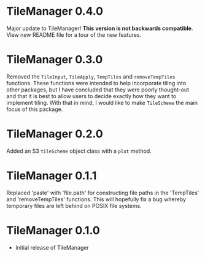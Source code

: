 # TileManager 0.4.0

Major update to TileManager! **This version is not backwards compatible**. View new README file for a tour of the new features.


# TileManager 0.3.0

Removed the `TileInput`, `TileApply`, `TempTiles` and `removeTempTiles` functions. These functions were intended to help incorporate tiling into other packages, but I have concluded that they were poorly thought-out and that it is best to allow users to decide exactly how they want to implement tiling. With that in mind, I would like to make `TileScheme` the main focus of this package.

# TileManager 0.2.0

Added an S3 `tileScheme` object class with a `plot` method.

# TileManager 0.1.1

Replaced 'paste' with 'file.path' for constructing file paths in the 'TempTiles' and 'removeTempTiles' functions. This will hopefully fix a bug whereby temporary files are left behind on POSIX file systems.

# TileManager 0.1.0

* Initial release of TileManager




